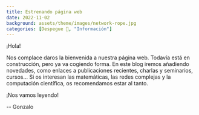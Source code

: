 ```yaml
---
title: Estrenando página web
date: 2022-11-02
background: assets/theme/images/network-rope.jpg
categories: [Despegue 🛫, "Información"]
---
```


¡Hola! 

Nos complace daros la bienvenida a nuestra página web. Todavía está en construcción, pero ya va cogiendo forma. En este blog iremos añadiendo novedades, como enlaces a publicaciones recientes, charlas y seminarios, cursos... Si os interesan las matemáticas, las redes complejas y la computación científica, os recomendamos estar al tanto.

¡Nos vamos leyendo!

-- Gonzalo
